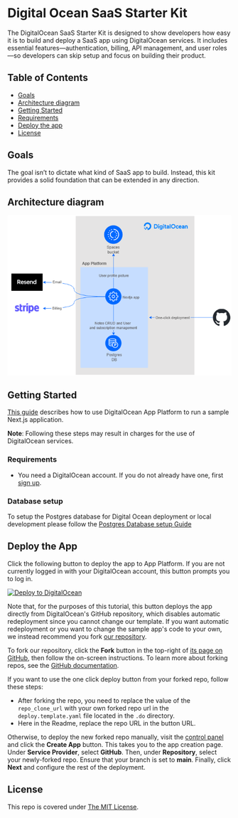 # Digital Ocean SaaS Starter Kit

The DigitalOcean SaaS Starter Kit is designed to show developers how easy it is to build and
deploy a SaaS app using DigitalOcean services. It includes essential features—authentication,
billing, API management, and user roles—so developers can skip setup and focus on building
their product.

## Table of Contents

- [Goals](#goals)
- [Architecture diagram](#architecture-diagram)
- [Getting Started](#getting-started)
- [Requirements](#requirements)
- [Deploy the app](#deploy-the-app)
- [License](#license)

## Goals

The goal isn’t to dictate what kind of SaaS app to build. Instead, this kit provides a solid
foundation that can be extended in any direction.

## Architecture diagram

![Architecture-diagram](docs/images/do-architecture-diagram.drawio.png)

## Getting Started

[This guide](./docs/Getting-started.md) describes how to use DigitalOcean App Platform to run a sample Next.js application.

**Note**: Following these steps may result in charges for the use of DigitalOcean services.

### Requirements

- You need a DigitalOcean account. If you do not already have one, first [sign up](https://cloud.digitalocean.com/registrations/new).

### Database setup

To setup the Postgres database for Digital Ocean deployment or local development please follow the [Postgres Database setup Guide](./docs/DATABASE.md)

## Deploy the App

Click the following button to deploy the app to App Platform. If you are not currently logged in with your DigitalOcean account, this button prompts you to log in.

[![Deploy to DigitalOcean](https://www.deploytodo.com/do-btn-blue.svg)](https://cloud.digitalocean.com/apps/new?repo=https://github.com/ajot/do-starter-kit/tree/main)

Note that, for the purposes of this tutorial, this button deploys the app directly from DigitalOcean's GitHub repository, which disables automatic redeployment since you cannot change our template. If you want automatic redeployment or you want to change the sample app's code to your own, we instead recommend you fork [our repository](https://github.com/ajot/do-starter-kit/tree/main).

To fork our repository, click the **Fork** button in the top-right of [its page on GitHub](https://github.com/ajot/do-starter-kit/tree/main), then follow the on-screen instructions. To learn more about forking repos, see the [GitHub documentation](https://docs.github.com/en/github/getting-started-with-github/fork-a-repo).

If you want to use the one click deploy button from your forked repo, follow these steps:

- After forking the repo, you need to replace the value of the `repo_clone_url` with your own forked repo url in the `deploy.template.yaml` file located in the `.do` directory.
- Here in the Readme, replace the repo URL in the button URL.

Otherwise, to deploy the new forked repo manually, visit the [control panel](https://cloud.digitalocean.com/apps) and click the **Create App** button. This takes you to the app creation page. Under **Service Provider**, select **GitHub**. Then, under **Repository**, select your newly-forked repo. Ensure that your branch is set to **main**. Finally, click **Next** and configure the rest of the deployment.

## License

This repo is covered under [The MIT License](LICENSE).
